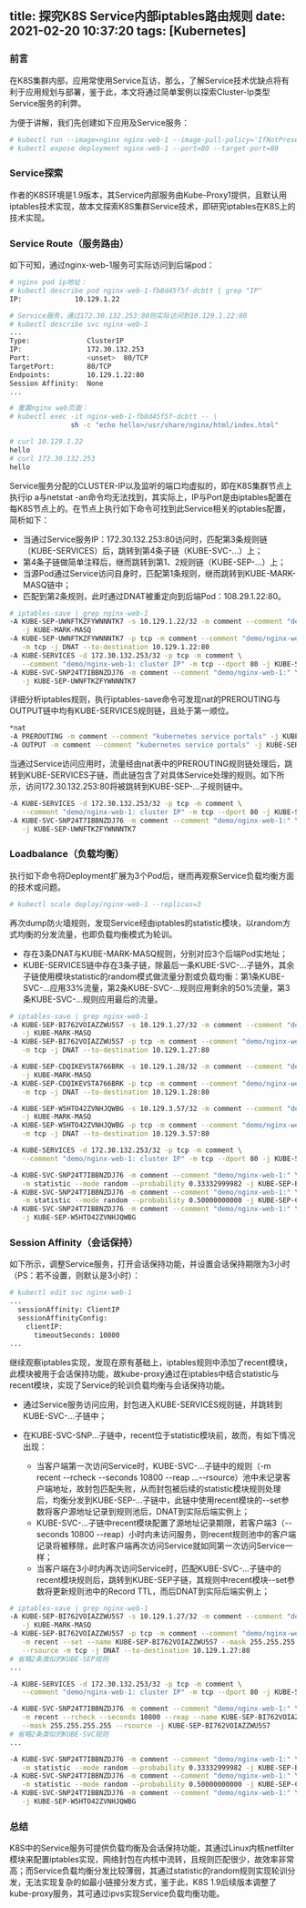 title: 探究K8S Service内部iptables路由规则
date: 2021-02-20 10:37:20
tags: [Kubernetes]
---

### 前言

在K8S集群内部，应用常使用Service互访，那么，了解Service技术优缺点将有利于应用规划与部署，鉴于此，本文将通过简单案例以探索Cluster-Ip类型Service服务的利弊。

为便于讲解，我们先创建如下应用及Service服务：

```bash
# kubectl run --image=nginx nginx-web-1 --image-pull-policy='IfNotPresent'
# kubectl expose deployment nginx-web-1 --port=80 --target-port=80
```
<!-- more -->
### Service探索

作者的K8S环境是1.9版本，其Service内部服务由Kube-Proxy1提供，且默认用iptables技术实现，故本文探索K8S集群Service技术，即研究iptables在K8S上的技术实现。

### Service Route（服务路由）

如下可知，通过nginx-web-1服务可实际访问到后端pod：

```bash
# nginx pod ip地址：
# kubectl describe pod nginx-web-1-fb8d45f5f-dcbtt | grep "IP"
IP:             10.129.1.22

# Service服务，通过172.30.132.253:80则实际访问到10.129.1.22:80
# kubectl describe svc nginx-web-1 
...
Type:              ClusterIP
IP:                172.30.132.253
Port:              <unset>  80/TCP
TargetPort:        80/TCP
Endpoints:         10.129.1.22:80
Session Affinity:  None
...

# 重置nginx web页面：
# kubectl exec -it nginx-web-1-fb8d45f5f-dcbtt -- \
               sh -c "echo hello>/usr/share/nginx/html/index.html"

# curl 10.129.1.22
hello
# curl 172.30.132.253
hello
```

Service服务分配的CLUSTER-IP以及监听的端口均虚拟的，即在K8S集群节点上执行ip a与netstat -an命令均无法找到，其实际上，IP与Port是由iptables配置在每K8S节点上的。在节点上执行如下命令可找到此Service相关的iptables配置，简析如下：

- 当通过Service服务IP：172.30.132.253:80访问时，匹配第3条规则链（KUBE-SERVICES）后，跳转到第4条子链（KUBE-SVC-...）上；
- 第4条子链做简单注释后，继而跳转到第1、2规则链（KUBE-SEP-...）上；
- 当源Pod通过Service访问自身时，匹配第1条规则，继而跳转到KUBE-MARK-MASQ链中；
- 匹配到第2条规则，此时通过DNAT被重定向到后端Pod：108.29.1.22:80。


```bash
# iptables-save | grep nginx-web-1
-A KUBE-SEP-UWNFTKZFYWNNNTK7 -s 10.129.1.22/32 -m comment --comment "demo/nginx-web-1:" \
   -j KUBE-MARK-MASQ
-A KUBE-SEP-UWNFTKZFYWNNNTK7 -p tcp -m comment --comment "demo/nginx-web-1:" \
   -m tcp -j DNAT --to-destination 10.129.1.22:80
-A KUBE-SERVICES -d 172.30.132.253/32 -p tcp -m comment \
   --comment "demo/nginx-web-1: cluster IP" -m tcp --dport 80 -j KUBE-SVC-SNP24T7IBBNZDJ76
-A KUBE-SVC-SNP24T7IBBNZDJ76 -m comment --comment "demo/nginx-web-1:" \
   -j KUBE-SEP-UWNFTKZFYWNNNTK7
```

详细分析iptables规则，执行iptables-save命令可发现nat的PREROUTING与OUTPUT链中均有KUBE-SERVICES规则链，且处于第一顺位。

```bash
*nat
-A PREROUTING -m comment --comment "kubernetes service portals" -j KUBE-SERVICES
-A OUTPUT -m comment --comment "kubernetes service portals" -j KUBE-SERVICES
```

当通过Service访问应用时，流量经由nat表中的PREROUTING规则链处理后，跳转到KUBE-SERVICES子链，而此链包含了对具体Service处理的规则。如下所示，访问172.30.132.253:80将被跳转到KUBE-SEP-...子规则链中。

```bash
-A KUBE-SERVICES -d 172.30.132.253/32 -p tcp -m comment \
   --comment "demo/nginx-web-1: cluster IP" -m tcp --dport 80 -j KUBE-SVC-SNP24T7IBBNZDJ76
-A KUBE-SVC-SNP24T7IBBNZDJ76 -m comment --comment "demo/nginx-web-1:" \
   -j KUBE-SEP-UWNFTKZFYWNNNTK7
```

### Loadbalance（负载均衡）

执行如下命令将Deployment扩展为3个Pod后，继而再观察Service负载均衡方面的技术或问题。

```bash
# kubectl scale deploy/nginx-web-1 --replicas=3
```

再次dump防火墙规则，发现Service经由iptables的statistic模块，以random方式均衡的分发流量，也即负载均衡模式为轮训。

- 存在3条DNAT与KUBE-MARK-MASQ规则，分别对应3个后端Pod实地址；
- KUBE-SERVICES链中存在3条子链，除最后一条KUBE-SVC-...子链外，其余子链使用模块statistic的random模式做流量分割或负载均衡：第1条KUBE-SVC-...应用33%流量，第2条KUBE-SVC-...规则应用剩余的50%流量，第3条KUBE-SVC-...规则应用最后的流量。

```bash
# iptables-save | grep nginx-web-1
-A KUBE-SEP-BI762VOIAZZWU5S7 -s 10.129.1.27/32 -m comment --comment "demo/nginx-web-1:" \
   -j KUBE-MARK-MASQ
-A KUBE-SEP-BI762VOIAZZWU5S7 -p tcp -m comment --comment "demo/nginx-web-1:" \
   -m tcp -j DNAT --to-destination 10.129.1.27:80

-A KUBE-SEP-CDQIKEVSTA766BRK -s 10.129.1.28/32 -m comment --comment "demo/nginx-web-1:" \
   -j KUBE-MARK-MASQ
-A KUBE-SEP-CDQIKEVSTA766BRK -p tcp -m comment --comment "demo/nginx-web-1:" \
   -m tcp -j DNAT --to-destination 10.129.1.28:80

-A KUBE-SEP-W5HTO42ZVNHJQWBG -s 10.129.3.57/32 -m comment --comment "demo/nginx-web-1:" \
   -j KUBE-MARK-MASQ
-A KUBE-SEP-W5HTO42ZVNHJQWBG -p tcp -m comment --comment "demo/nginx-web-1:" \
   -m tcp -j DNAT --to-destination 10.129.3.57:80

-A KUBE-SERVICES -d 172.30.132.253/32 -p tcp -m comment \
   --comment "demo/nginx-web-1: cluster IP" -m tcp --dport 80 -j KUBE-SVC-SNP24T7IBBNZDJ76

-A KUBE-SVC-SNP24T7IBBNZDJ76 -m comment --comment "demo/nginx-web-1:" \
   -m statistic --mode random --probability 0.33332999982 -j KUBE-SEP-BI762VOIAZZWU5S7
-A KUBE-SVC-SNP24T7IBBNZDJ76 -m comment --comment "demo/nginx-web-1:" \
   -m statistic --mode random --probability 0.50000000000 -j KUBE-SEP-CDQIKEVSTA766BRK
-A KUBE-SVC-SNP24T7IBBNZDJ76 -m comment --comment "demo/nginx-web-1:" \
   -j KUBE-SEP-W5HTO42ZVNHJQWBG
```

### Session Affinity（会话保持）

如下所示，调整Service服务，打开会话保持功能，并设置会话保持期限为3小时（PS：若不设置，则默认是3小时）：

```bash
# kubectl edit svc nginx-web-1
...
  sessionAffinity: ClientIP
  sessionAffinityConfig:
    clientIP:
      timeoutSeconds: 10800
...
```

继续观察iptables实现，发现在原有基础上，iptables规则中添加了recent模块，此模块被用于会话保持功能，故kube-proxy通过在iptables中结合statistic与recent模块，实现了Service的轮训负载均衡与会话保持功能。

- 通过Service服务访问应用，封包进入KUBE-SERVICES规则链，并跳转到KUBE-SVC-...子链中；
- 在KUBE-SVC-SNP...子链中，recent位于statistic模块前，故而，有如下情况出现：

	- 当客户端第一次访问Service时，KUBE-SVC-...子链中的规则（-m recent --rcheck --seconds 10800 --reap ...--rsource）池中未记录客户端地址，故封包匹配失败，从而封包被后续的statistic模块规则处理后，均衡分发到KUBE-SEP-...子链中，此链中使用recent模块的--set参数将客户源地址记录到规则池后，DNAT到实际后端实例上；
	- KUBE-SVC-...子链中recent模块配置了源地址记录期限，若客户端3（--seconds 10800 --reap）小时内未访问服务，则recent规则池中的客户端记录将被移除，此时客户端再次访问Service就如同第一次访问Service一样；
	- 当客户端在3小时内再次访问Service时，匹配KUBE-SVC-...子链中的recent模块规则后，跳转到KUBE-SEP子链，其规则中recent模块--set参数将更新规则池中的Record TTL，而后DNAT到实际后端实例上；


```bash
# iptables-save | grep nginx-web-1
-A KUBE-SEP-BI762VOIAZZWU5S7 -s 10.129.1.27/32 -m comment --comment "demo/nginx-web-1:" \
   -j KUBE-MARK-MASQ
-A KUBE-SEP-BI762VOIAZZWU5S7 -p tcp -m comment --comment "demo/nginx-web-1:" \
   -m recent --set --name KUBE-SEP-BI762VOIAZZWU5S7 --mask 255.255.255.255 \
   --rsource -m tcp -j DNAT --to-destination 10.129.1.27:80
# 省略2条类似的KUBE-SEP规则
...

-A KUBE-SERVICES -d 172.30.132.253/32 -p tcp -m comment \
   --comment "demo/nginx-web-1: cluster IP" -m tcp --dport 80 -j KUBE-SVC-SNP24T7IBBNZDJ76

-A KUBE-SVC-SNP24T7IBBNZDJ76 -m comment --comment "demo/nginx-web-1:" \
   -m recent --rcheck --seconds 10800 --reap --name KUBE-SEP-BI762VOIAZZWU5S7 \
   --mask 255.255.255.255 --rsource -j KUBE-SEP-BI762VOIAZZWU5S7
# 省略2条类似的KUBE-SVC规则
...

-A KUBE-SVC-SNP24T7IBBNZDJ76 -m comment --comment "demo/nginx-web-1:" \
   -m statistic --mode random --probability 0.33332999982 -j KUBE-SEP-BI762VOIAZZWU5S7
-A KUBE-SVC-SNP24T7IBBNZDJ76 -m comment --comment "demo/nginx-web-1:" \
   -m statistic --mode random --probability 0.50000000000 -j KUBE-SEP-CDQIKEVSTA766BRK
-A KUBE-SVC-SNP24T7IBBNZDJ76 -m comment --comment "demo/nginx-web-1:" \
   -j KUBE-SEP-W5HTO42ZVNHJQWBG
```

### 总结

K8S中的Service服务可提供负载均衡及会话保持功能，其通过Linux内核netfilter模块来配置iptables实现，网络封包在内核中流转，且规则匹配很少，故效率非常高；而Service负载均衡分发比较薄弱，其通过statistic的random规则实现轮训分发，无法实现复杂的如最小链接分发方式，鉴于此，K8S 1.9后续版本调整了kube-proxy服务，其可通过ipvs实现Service负载均衡功能。



​ 